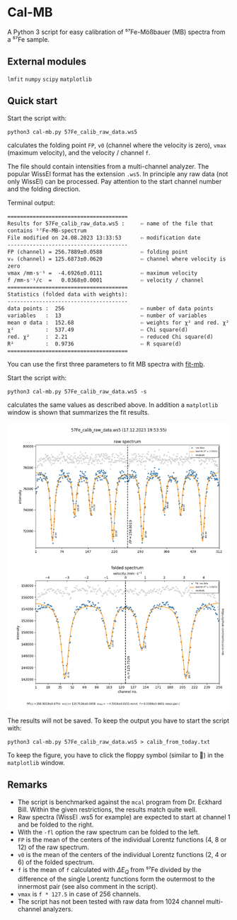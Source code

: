 # Cal-MB

A Python 3 script for easy calibration of ⁵⁷Fe-Mößbauer (MB) spectra from a ⁵⁷Fe sample. 

## External modules

`lmfit`
`numpy` 
`scipy` 
`matplotlib`

## Quick start

Start the script with:
```console
python3 cal-mb.py 57Fe_calib_raw_data.ws5
```
calculates the folding point `FP`, `v0` (channel where the velocity is zero),
`vmax` (maximum velocity), and the velocity / channel `f`.

The file should contain intensities from a multi-channel analyzer. The popular WissEl format
has the extension `.ws5`. In principle any raw data (not only WissEl) can be processed. Pay 
attention to the start channel number and the folding direction.

Terminal output:
```
======================================
Results for 57Fe_calib_raw_data.ws5 :     ⇦ name of the file that contains ⁵⁷Fe-MB-spectrum 
File modified on 24.08.2023 13:33:53      ⇦ modification date
--------------------------------------
FP (channel) = 256.7889±0.0588            ⇦ folding point
v₀ (channel) = 125.6873±0.0620            ⇦ channel where velocity is zero
vmax /mm·s⁻¹ =  -4.6926±0.0111            ⇦ maximum velocity
f /mm·s⁻¹/c  =   0.0368±0.0001            ⇦ velocity / channel 
======================================
Statistics (folded data with weights):
--------------------------------------
data points :  256                        ⇦ number of data points
variables   :  13                         ⇦ number of variables
mean σ data :  152.68                     ⇦ weights for χ² and red. χ²
χ²          :  537.49                     ⇦ Chi square(d) 
red. χ²     :  2.21                       ⇦ reduced Chi square(d)
R²          :  0.9736                     ⇦ R square(d)
======================================
```
You can use the first three parameters to fit MB spectra with [fit-mb](https://github.com/radi0sus/fit-mb). 

Start the script with:
```console
python3 cal-mb.py 57Fe_calib_raw_data.ws5 -s
```
calculates the same values as described above. In addition a `matplotlib` window is shown that 
summarizes the fit results.

<img src='examples\Figure_2.png' alt='Fit' width=600 align='center'> 

The results will not be saved. To keep the output you have to start the script with:
```console
python3 cal-mb.py 57Fe_calib_raw_data.ws5 > calib_from_today.txt
```
To keep the figure, you have to click the floppy symbol (similar to 💾) in the `matplotlib` window.

## Remarks

- The script is benchmarked against the `mcal` program from Dr. Eckhard Bill.
  Within the given restrictions, the results match quite well.
- Raw spectra (WissEl .ws5 for example) are expected to start at channel 1 and be folded to the right.
- With the `-fl` option the raw spectrum can be folded to the left.
- `FP` is the mean of the centers of the individual Lorentz functions (4, 8 or 12) of the raw spectrum.
- `v0` is the mean of the centers of the individual Lorentz functions (2, 4 or 6) of the folded spectrum.
- `f` is the mean of `f` calculated with $\Delta E_Q$ from ⁵⁷Fe divided by the difference of the
   single Lorentz functions form the outermost to the innermost pair (see also comment in the script).
- `vmax` is  `f * 127.5` in case of 256 channels. 
- The script has not been tested with raw data from 1024 channel multi-channel analyzers.
